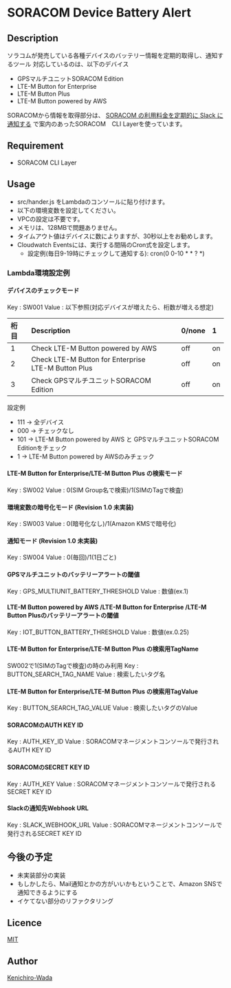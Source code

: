 # SORACOM Device Battery Alert
## Description
ソラコムが発売している各種デバイスのバッテリー情報を定期的取得し、通知するツール
対応しているのは、以下のデバイス
- GPSマルチユニットSORACOM Edition
- LTE-M Button for Enterprise
- LTE-M Button Plus
- LTE-M Button powered by AWS

SORACOMから情報を取得部分は、
[SORACOM の利用料金を定期的に Slack に通知する](https://blog.soracom.jp/blog/2020/01/20/notify-slack-of-soracom-usage/)
で案内のあったSORACOM　CLI Layerを使っています。

## Requirement
- SORACOM CLI Layer

## Usage
- src/hander.js をLambdaのコンソールに貼り付けます。
- 以下の環境変数を設定してください。
- VPCの設定は不要です。
- メモリは、128MBで問題ありません。
- タイムアウト値はデバイスに数によりますが、30秒以上をお勧めします。
- Cloudwatch Eventsには、実行する間隔のCron式を設定します。
    - 設定例(毎日9-19時にチェックして通知する): cron(0 0-10 * * ? *) 

### Lambda環境設定例
#### デバイスのチェックモード

Key : SW001
Value : 以下参照(対応デバイスが増えたら、桁数が増える想定)

| 桁目 | Description | 0/none | 1 |
| :--- | :--- | :--- | :--- |
| 1 | Check LTE-M Button powered by AWS | off | on |
| 2 | Check LTE-M Button for Enterprise<br>LTE-M Button Plus | off | on | 
| 3 | Check GPSマルチユニットSORACOM Edition | off | on |

設定例
- 111 -> 全デバイス
- 000 -> チェックなし
- 101 -> LTE-M Button powered by AWS と GPSマルチユニットSORACOM Editionをチェック
- 1 -> LTE-M Button powered by AWSのみチェック

#### LTE-M Button for Enterprise/LTE-M Button Plus の検索モード
Key : SW002
Value : 0(SIM Group名で検索)/1(SIMのTagで検査)

#### 環境変数の暗号化モード (Revision 1.0 未実装)
Key : SW003
Value : 0(暗号化なし)/1(Amazon KMSで暗号化)

#### 通知モード (Revision 1.0 未実装)
Key : SW004
Value : 0(毎回)/1(1日ごと)

#### GPSマルチユニットのバッテリーアラートの閾値
Key : GPS_MULTIUNIT_BATTERY_THRESHOLD
Value : 数値(ex.1)

#### LTE-M Button powered by AWS /LTE-M Button for Enterprise /LTE-M Button Plusのバッテリーアラートの閾値
Key : IOT_BUTTON_BATTERY_THRESHOLD
Value : 数値(ex.0.25) 

#### LTE-M Button for Enterprise/LTE-M Button Plus の検索用TagName
SW002で1(SIMのTagで検査)の時のみ利用
Key : BUTTON_SEARCH_TAG_NAME
Value : 検索したいタグ名

#### LTE-M Button for Enterprise/LTE-M Button Plus の検索用TagValue
Key : BUTTON_SEARCH_TAG_VALUE
Value : 検索したいタグのValue

#### SORACOMのAUTH KEY ID
Key : AUTH_KEY_ID
Value : SORACOMマネージメントコンソールで発行されるAUTH KEY ID

#### SORACOMのSECRET KEY ID
Key : AUTH_KEY
Value : SORACOMマネージメントコンソールで発行されるSECRET KEY ID

#### Slackの通知先Webhook URL
Key : SLACK_WEBHOOK_URL
Value : SORACOMマネージメントコンソールで発行されるSECRET KEY ID

## 今後の予定
- 未実装部分の実装
- もしかしたら、Mail通知とかの方がいいかもということで、Amazon SNSで通知できるようにする
- イケてない部分のリファクタリング

## Licence

[MIT](https://github.com/tcnksm/tool/blob/master/LICENCE)

## Author

[Kenichiro-Wada](https://github.com/Kenichiro-Wada)